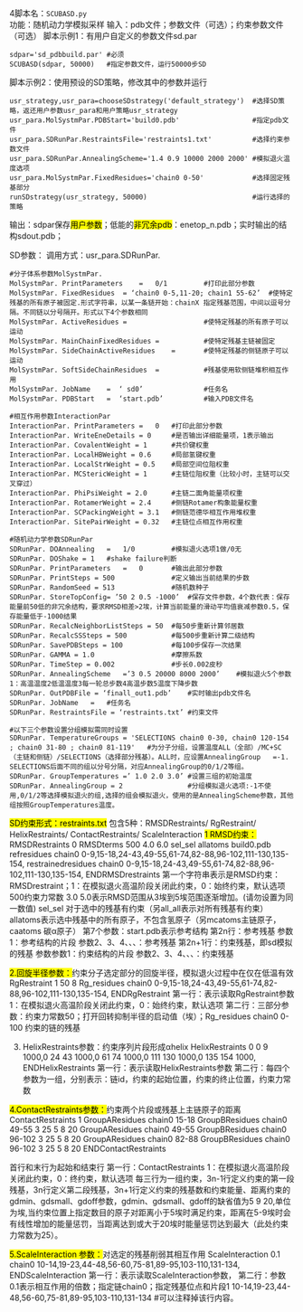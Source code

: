 4脚本名：`SCUBASD.py`<br>
功能：随机动力学模拟采样
输入：pdb文件；参数文件（可选）；约束参数文件（可选）
脚本示例1：有用户自定义的参数文件sd.par
```
sdpar='sd_pdbbuild.par'	#必须
SCUBASD(sdpar, 50000)	#指定参数文件，运行50000步SD
```
脚本示例2：使用预设的SD策略，修改其中的参数并运行
```
usr_strategy,usr_para=chooseSDstrategy('default_strategy')	#选择SD策略，返还用户参数usr_para和用户策略usr_strategy
usr_para.MolSystmPar.PDBStart='build0.pdb'	                #指定pdb文件
usr_para.SDRunPar.RestraintsFile='restraints1.txt'	        #选择约束参数文件
usr_para.SDRunPar.AnnealingScheme='1.4 0.9 10000 2000 2000'	#模拟退火温度选项
usr_para.MolSystmPar.FixedResidues='chain0 0-50'	        #选择固定残基部分
runSDstrategy(usr_strategy, 50000)	                        #运行选择的策略
```
输出：sdpar保存<mark>用户参数</mark>；低能的<mark>非冗余pdb</mark>：enetop_n.pdb；实时输出的结构sdout.pdb；

SD参数：
调用方式：usr_para.SDRunPar.
```
#分子体系参数MolSystmPar.	
MolSystmPar. PrintParameters	=	0/1	        #打印此部分参数
MolSystmPar. FixedResidues	= ‘chain0 0-5,11-20; chain1 55-62’	#使特定残基的所有原子被固定.形式字符串，以某一条链开始：chainX 指定残基范围，中间以逗号分隔。不同链以分号隔开。形式以下4个参数相同
MolSystmPar. ActiveResidues	=	                #使特定残基的所有原子可以运动
MolSystmPar. MainChainFixedResidues	=	        #使特定残基主链被固定
MolSystmPar. SideChainActiveResidues	=	    #使特定残基的侧链原子可以运动
MolSystmPar. SoftSideChainResidues	=	        #残基使用软侧链堆积相互作用
MolSystmPar. JobName	=  ‘ sd0’	            #任务名
MolSystmPar. PDBStart	=  ‘start.pdb’	        #输入PDB文件名

#相互作用参数InteractionPar	
InteractionPar. PrintParameters	=	0	#打印此部分参数
InteractionPar. WriteEneDetails = 0	    #是否输出详细能量项，1表示输出
InteractionPar. CovalentWeight = 1	    #共价键权重
InteractionPar. LocalHBWeight = 0.6	    #局部氢键权重
InteractionPar. LocalStrWeight = 0.5	#局部空间位阻权重
InteractionPar. MCStericWeight = 1	    #主链位阻权重（比较小时，主链可以交叉穿过）
InteractionPar. PhiPsiWeight = 2.0	    #主链二面角能量项权重
InteractionPar. RotamerWeight = 2.4	    #侧链Rotamer构象能量权重
InteractionPar. SCPackingWeight = 3.1	#侧链范德华相互作用堆权重
InteractionPar. SitePairWeight = 0.32	#主链位点相互作用权重

#随机动力学参数SDRunPar	
SDRunPar. DOAnnealing	=	1/0	        #模拟退火选项1做/0无
SDRunPar. DOShake = 1	#shake failure判断
SDRunPar. PrintParameters	=	0	    #输出此部分参数
SDRunPar. PrintSteps = 500	            #定义输出当前结果的步数
SDRunPar. RandomSeed = 513	            #随机数种子
SDRunPar. StoreTopConfig= ’50 2 0.5 -1000’	#保存文件参数，4个数代表：保存能量前50低的非冗余结构，要求RMSD相差>2埃，计算当前能量的滑动平均值衰减参数0.5，保存能量低于-1000结果
SDRunPar. RecalcNeighborListSteps = 50	#每50步重新计算邻居数
SDRunPar. RecalcSSSteps = 500	        #每500步重新计算二级结构
SDRunPar. SavePDBSteps = 100	        #每100步保存一次结果
SDRunPar. GAMMA = 1.0	                #摩擦系数 
SDRunPar. TimeStep = 0.002	            #步长0.002皮秒
SDRunPar. AnnealingScheme	=’3 0.5 20000 8000 2000’	#模拟退火5个参数1：高温温度2低温温度3每一轮总步数4高温步数5温度下降步数
SDRunPar. OutPDBFile = ‘finall_out1.pdb’	#实时输出pdb文件名
SDRunPar. JobName	=	#任务名
SDRunPar. RestraintsFile = ‘restraints.txt’	#约束文件

#以下三个参数设置分组模拟需同时设置	
SDRunPar. TemperatureGroups = 'SELECTIONS chain0 0-30, chain0 120-154 ; chain0 31-80 ; chain0 81-119'	#为分子分组，设置温度ALL（全部）/MC+SC（主链和侧链）/SELECTIONS（选择部分残基）。ALL时，应设置AnnealingGroup	=-1. SELECTIONS后面不同的组以分号分隔，对应AnnealingGroup的0/1/2等组。
SDRunPar. GroupTemperatures =’ 1.0 2.0 3.0’	#设置三组的初始温度
SDRunPar. AnnealingGroup = 2	            #分组模拟退火选项:-1不使用,0/1/2等选择模拟退火的组,选择的组会模拟退火，使用的是AnnealingScheme参数，其他组按照GroupTemperatures温度。
```

<mark>SD约束形式：restraints.txt</mark>
包含5种：RMSDRestraints/ RgRestraint/ HelixRestraints/ ContactRestraints/ ScaleInteraction
<mark>1 RMSD约束：</mark>
RMSDRestraints 0 
RMSDterms 500 4.0 6.0  sel_sel allatoms build0.pdb
refresidues chain0 0-9,15-18,24-43,49-55,61-74,82-88,96-102,111-130,135-154,
restrainedresidues chain0 0-9,15-18,24-43,49-55,61-74,82-88,96-102,111-130,135-154,
ENDRMSDrestraints 
第一个字符串表示是RMSD约束：RMSDrestraint；1：在模拟退火高温阶段关闭此约束，0：始终约束，默认选项
500约束力常数
3.0 5.0表示RMSD范围从3埃到5埃范围逐渐增加。(请勿设置为同一数值)
sel_sel 对于选中的残基有约束（另all_all表示对所有残基有约束）
allatoms表示选中残基中的所有原子，不包含氢原子（另mcatoms主链原子，caatoms 碳α原子）
第7个参数：start.pdb表示参考结构
第2n行：参考残基
	参数1：参考结构的片段
	参数2、3、4、、、：参考残基
第2n+1行：约束残基，即sd模拟的残基
	参数参数1：约束结构的片段
	参数2、3、4、、、：约束残基

<mark>2.回旋半径参数：</mark>约束分子选定部分的回旋半径，模拟退火过程中在仅在低温有效
RgRestraint 1 
50 8 Rg_residues chain0 0-9,15-18,24-43,49-55,61-74,82-88,96-102,111-130,135-154,
ENDRgRestraint
第一行：表示读取RgRestraint参数 1：在模拟退火高温阶段关闭此约束，0：始终约束，默认选项
第二行：三部分参数：约束力常数50；打开回转抑制半径的启动值（埃）；Rg_residues chain0 0-100 约束的链的残基

3. HelixRestraints参数：约束序列片段形成αhelix
HelixRestraints 
0 0 9 1000,0 24 43 1000,0 61 74 1000,0 111 130 1000,0 135 154 1000,
ENDHelixRestraints 
第一行：表示读取HelixRestraints参数
第二行：每四个参数为一组，分别表示：链id，约束的起始位置，约束的终止位置，约束力常数

<mark>4.ContactRestraints参数：</mark>约束两个片段或残基上主链原子的距离
ContactRestraints 1
GroupAResidues chain0 15-18 
GroupBResidues chain0 49-55 
3 25 5 8 20
GroupAResidues chain0 49-55
GroupBResidues chain0 96-102
3 25 5 8 20
GroupAResidues chain0 82-88
GroupBResidues chain0 96-102
3 25 5 8 20
ENDContactRestraints

首行和末行为起始和结束行
第一行：ContactRestraints  1：在模拟退火高温阶段关闭此约束，0：终约束，默认选项
每三行为一组约束，3n-1行定义约束的第一段残基，3n行定义第二段残基，3n+1行定义约束的残基数和约束能量、距离约束的gdmin、gdsmall、gdoff参数，gdmin、gdsmall、gdoff的缺省值为5 9 20,单位为埃,当约束位置上指定数目的原子对距离小于5埃时满足约束，距离在5-9埃时会有线性增加的能量惩罚，当距离达到或大于20埃时能量惩罚达到最大（此处约束力常数为25）。

<mark>5.ScaleInteraction 参数：</mark>对选定的残基削弱其相互作用
ScaleInteraction 
0.1 chain0 10-14,19-23,44-48,56-60,75-81,89-95,103-110,131-134,
ENDScaleInteraction 
第一行：表示读取ScaleInteraction参数， 
第二行：参数0.1表示相互作用的倍数；指定链chain0；指定残基位点和片段1 10-14,19-23,44-48,56-60,75-81,89-95,103-110,131-134
#可以注释掉该行内容。